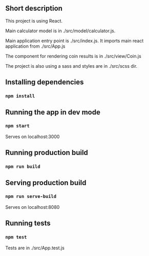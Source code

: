 ## Short description

This project is using React.

Main calculator model is in ./src/model/calculator.js.

Main application entry point is ./src/index.js.
It imports main react application from ./src/App.js 

The component for rendering coin results is in ./src/view/Coin.js

The project is also using a sass and styles are in ./src/scss dir.


## Installing dependencies

### `npm install`

## Running the app in dev mode

### `npm start`
Serves on localhost:3000

## Running production build
 
### `npm run build`

## Serving production build

### `npm run serve-build`
Serves on localhost:8080

## Running tests

### `npm test`
Tests are in ./src/App.test.js
